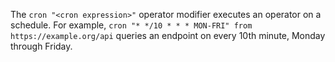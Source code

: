 The `cron "<cron expression>"` operator modifier executes an operator
on a schedule.
For example, `cron "* */10 * * * MON-FRI" from https://example.org/api`
queries an endpoint on every 10th minute, Monday through Friday.